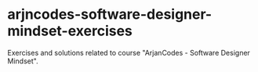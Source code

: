 # arjncodes-software-designer-mindset-exercises

Exercises and solutions related to course "ArjanCodes - Software Designer Mindset".